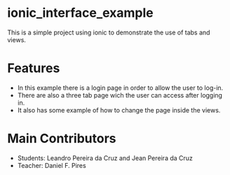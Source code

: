 # ionic_interface_example
This is a simple project using ionic to demonstrate the use of tabs and views.

# Features
- In this example there is a login page in order to allow the user to log-in.
- There are also a three tab page wich the user can access after logging in.
- It also has some example of how to change the page inside the views.

# Main Contributors
- Students: Leandro Pereira da Cruz and Jean Pereira da Cruz
- Teacher: Daniel F. Pires
